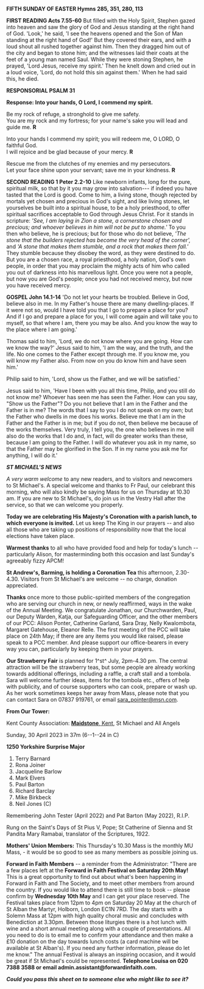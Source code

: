 **FIFTH SUNDAY OF EASTER Hymns 285, 351, 280, 113**

**FIRST READING Acts 7.55-60** But filled with the Holy Spirit, Stephen
gazed into heaven and saw the glory of God and Jesus standing at the
right hand of God. 'Look,' he said, 'I see the heavens opened and the
Son of Man standing at the right hand of God!' But they covered their
ears, and with a loud shout all rushed together against him. Then they
dragged him out of the city and began to stone him; and the witnesses
laid their coats at the feet of a young man named Saul. While they were
stoning Stephen, he prayed, 'Lord Jesus, receive my spirit.' Then he
knelt down and cried out in a loud voice, 'Lord, do not hold this sin
against them.' When he had said this, he died.

**RESPONSORIAL PSALM 31**

**Response: Into your hands, O Lord, I commend my spirit.**

Be my rock of refuge, a stronghold to give me safety.  
You are my rock and my fortress; for your name's sake you will lead and guide me. **R**  

Into your hands I commend my spirit; you will redeem me, O LORD, O faithful God.  
I will rejoice and be glad because of your mercy. **R**

Rescue me from the clutches of my enemies and my persecutors.  
Let your face shine upon your servant; save me in your kindness. **R**

**SECOND READING 1 Peter 2.2-10** Like newborn infants, long for the
pure, spiritual milk, so that by it you may grow into salvation--- if
indeed you have tasted that the Lord is good. Come to him, a living
stone, though rejected by mortals yet chosen and precious in God's
sight, and like living stones, let yourselves be built into a spiritual
house, to be a holy priesthood, to offer spiritual sacrifices acceptable
to God through Jesus Christ. For it stands in scripture: *'See, I am
laying in Zion a stone, a cornerstone chosen and precious; and whoever
believes in him will not be put to shame.'* To you then who believe, he
is precious; but for those who do not believe, *'The stone that the
builders rejected has become the very head of the corner',* and *'A
stone that makes them stumble, and a rock that makes them fall.'* They
stumble because they disobey the word, as they were destined to do. But
you are a chosen race, a royal priesthood, a holy nation, God's own
people, in order that you may proclaim the mighty acts of him who called
you out of darkness into his marvellous light. Once you were not a
people, but now you are God's people; once you had not received mercy,
but now you have received mercy.

**GOSPEL John 14.1-14** 'Do not let your hearts be troubled. Believe in
God, believe also in me. In my Father's house there are many
dwelling-places. If it were not so, would I have told you that I go to
prepare a place for you? And if I go and prepare a place for you, I will
come again and will take you to myself, so that where I am, there you
may be also. And you know the way to the place where I am going.'

Thomas said to him, 'Lord, we do not know where you are going. How can
we know the way?' Jesus said to him, 'I am the way, and the truth, and
the life. No one comes to the Father except through me. If you know me,
you will know my Father also. From now on you do know him and have seen
him.'

Philip said to him, 'Lord, show us the Father, and we will be
satisfied.'

Jesus said to him, 'Have I been with you all this time, Philip, and you
still do not know me? Whoever has seen me has seen the Father. How can
you say, "Show us the Father"? Do you not believe that I am in the
Father and the Father is in me? The words that I say to you I do not
speak on my own; but the Father who dwells in me does his works. Believe
me that I am in the Father and the Father is in me; but if you do not,
then believe me because of the works themselves. Very truly, I tell you,
the one who believes in me will also do the works that I do and, in
fact, will do greater works than these, because I am going to the
Father. I will do whatever you ask in my name, so that the Father may be
glorified in the Son. If in my name you ask me for anything, I will do
it.\'

***ST MICHAEL\'S NEWS***

*A very warm welcome* to any new readers, and to visitors and newcomers
to St Michael\'s. A special welcome and thanks to Fr Paul, our celebrant
this morning, who will also kindly be saying Mass for us on Thursday at
10.30 am. If you are new to St Michael\'s, do join us in the Vestry Hall
after the service, so that we can welcome you properly.

**Today we are celebrating His Majesty\'s Coronation with a parish
lunch, to which everyone is invited.** Let us keep The King in our
prayers -- and also all those who are taking up positions of
responsibility now that the local elections have taken place.

**Warmest thanks** to all who have provided food and help for today\'s
lunch -- particularly Alison, for masterminding both this occasion and
last Sunday\'s agreeably fizzy APCM!

**St Andrew\'s, Barming, is holding a Coronation Tea** this afternoon,
2.30-4.30. Visitors from St Michael\'s are welcome -- no charge,
donation appreciated.

**Thanks** once more to those public-spirited members of the
congregation who are serving our church in new, or newly reaffirmed,
ways in the wake of the Annual Meeting. We congratulate Jonathan, our
Churchwarden, Paul, our Deputy Warden, Katja, our Safeguarding Officer,
and the other members of our PCC: Alison Ponter, Catherine Garland, Sara
Dray, Nelly Kwalombota, Margaret Gatehouse, Eleanor Relle. The first
meeting of the PCC will take place on 24th May; if there are any items
you would like raised, please speak to a PCC member. And please support
our office-bearers in every way you can, particularly by keeping them in
your prayers.

**Our Strawberry Fair** is planned for 1^st^ July, 2pm-4.30 pm. The
central attraction will be the strawberry teas, but some people are
already working towards additional offerings, including a raffle, a
craft stall and a tombola. Sara will welcome further ideas, items for
the tombola etc., offers of help with publicity, and of course
supporters who can cook, prepare or wash up. As her work sometimes keeps
her away from Mass, please note that you can contact Sara on 07837
919761, or email <sara_pointer@msn.com>.

**From Our Tower:**

Kent County Association: [**Maidstone**,
Kent](https://dove.cccbr.org.uk/detail.php?tower=12644#_blank), St
Michael and All Angels

Sunday, 30 April 2023 in 37m (6--1--24 in C)

**1250 Yorkshire Surprise Major**

1. Terry Barnard
2. Rona Joiner
3. Jacqueline Barlow
4. Mark Elvers
5. Paul Barton
6. Richard Barclay
7. Mike Birkbeck
8. Neil Jones (C)

Remembering John Tester (April 2022) and Pat Barton (May 2022), R.I.P.

Rung on the Saint\'s Days of St Pius V, Pope; St Catherine of Sienna and
St Pandita Mary Ramabai, translator of the Scriptures, 1922.

**Mothers\' Union Members:** This Thursday\'s 10.30 Mass is the monthly
MU Mass, - it would be so good to see as many members as possible
joining us.

**Forward in Faith Members** -- a reminder from the Administrator:
"There are a few places left at the **Forward in Faith Festival on
Saturday 20th May!** This is a great opportunity to find out about
what's been happening in Forward in Faith and The Society, and to meet
other members from around the country. If you would like to attend there
is still time to book -- please confirm by **Wednesday 10th May** and I
can get your place reserved. The Festival takes place from 12pm to 4pm
on Saturday 20 May at the church of St Alban the Martyr, Holborn, London
EC1N 7RD. The day starts with a Solemn Mass at 12pm with high quality
choral music and concludes with Benediction at 3.30pm. Between those
liturgies there is a hot lunch with wine and a short annual meeting
along with a couple of presentations. All you need to do is to email me
to confirm your attendance and then make a £10 donation on the day
towards lunch costs (a card machine will be available at St Alban\'s).
If you need any further information, please do let me know." The annual
Festival is always an inspiring occasion, and it would be great if St
Michael\'s could be represented. **Telephone Louisa on 020 7388 3588 or
email admin.assistant\@forwardinfaith.com.**

***Could you pass this sheet on to someone else who might like to see
it?***
